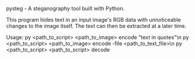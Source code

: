 pysteg - A steganography tool built with Python. 

This program hides text in an input image's RGB data with unnoticeable changes to the image itself. The text can then be extracted at a later time.

Usage: py <path_to_script> <path_to_image> encode "text in quotes"\n
       py <path_to_script> <path_to_image> encode -file <path_to_text_file>\n
       py <path_to_script> <path_to_script> decode
